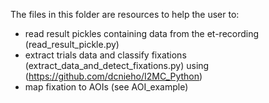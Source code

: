 The files in this folder are resources to help the user to:
* read result pickles containing data from the et-recording (read_result_pickle.py)
* extract trials data and classify fixations (extract_data_and_detect_fixations.py)
 using (https://github.com/dcnieho/I2MC_Python)
* map fixation to AOIs (see AOI_example)





